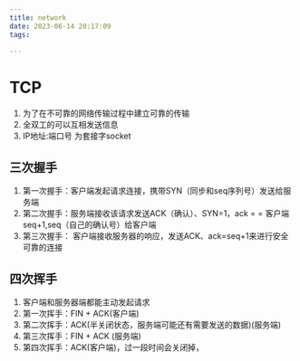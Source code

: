 ```yaml
---
title: network
date: 2023-06-14 20:17:09
tags:

---
```




# TCP
1. 为了在不可靠的网络传输过程中建立可靠的传输
2. 全双工的可以互相发送信息
2. IP地址:端口号  为套接字socket
## 三次握手
1. 第一次握手：客户端发起请求连接，携带SYN（同步和seq序列号）发送给服务端
2. 第二次握手：服务端接收该请求发送ACK（确认）、SYN=1，ack = = 客户端seq+1,seq（自己的确认号）给客户端
3. 第三次握手： 客户端接收服务器的响应，发送ACK、ack=seq+1来进行安全可靠的连接
## 四次挥手
1. 客户端和服务器端都能主动发起请求
2. 第一次挥手：FIN + ACK(客户端)
3. 第二次挥手：ACK(半关闭状态，服务端可能还有需要发送的数据)(服务端)
4. 第三次挥手：FIN + ACK (服务端)
5. 第四次挥手：ACK(客户端)，过一段时间会关闭掉，
